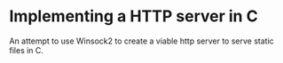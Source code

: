 # Implementing a HTTP server in C
An attempt to use Winsock2 to create a viable http server to serve static files in C.